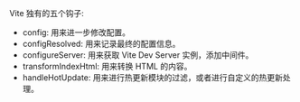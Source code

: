 Vite 独有的五个钩子:

* config: 用来进一步修改配置。
* configResolved: 用来记录最终的配置信息。
* configureServer: 用来获取 Vite Dev Server 实例，添加中间件。
* transformIndexHtml: 用来转换 HTML 的内容。
* handleHotUpdate: 用来进行热更新模块的过滤，或者进行自定义的热更新处理。